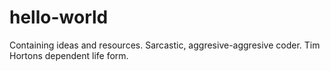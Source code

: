 # hello-world
Containing ideas and resources. 
Sarcastic, aggresive-aggresive coder. Tim Hortons dependent life form.
